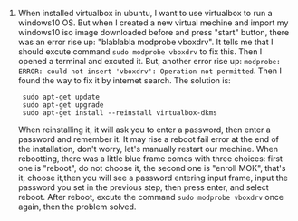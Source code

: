1. When installed virtualbox in ubuntu, I want to use virtualbox to run a windows10 OS. But when I created a new virtual mechine and import my windows10 iso image downloaded before and press "start" button, there was an error rise up: "blablabla modprobe vboxdrv". It tells me that I should excute command `sudo modprobe vboxdrv` to fix this. Then I opened a terminal and excuted it. But, another error rise up: `modprobe: ERROR: could not insert 'vboxdrv': Operation not permitted`. Then I found the way to fix it by internet search. The solution is:
   ```shell
    sudo apt-get update 
    sudo apt-get upgrade
    sudo apt-get install --reinstall virtualbox-dkms
   ```
   When reinstalling it, it will ask you to enter a password, then enter a password and remember it. It may rise a reboot fail error at the end of the installation, don't worry, let's manually restart our mechine.
   When rebootting, there was a little blue frame comes with three choices: first one is "reboot", do not choose it, the second one is "enroll MOK", that's it, choose it,then you will see a password entering input frame, input the password you set in the previous step, then press enter, and select reboot.
   After reboot, excute the command `sudo modprobe vboxdrv` once again, then the problem solved.
